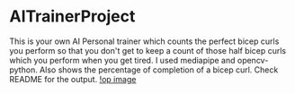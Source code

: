 # AITrainerProject
This is your own AI Personal trainer which counts the perfect bicep curls you perform so that you don't get to keep a count of those half bicep curls which you perform when you get tired. I used mediapipe and opencv-python. Also shows the percentage of completion of a bicep curl. Check README for the output.
[!op image](https://github.com/anirudhrealdeal/AITrainerProject/blob/master/Screenshot.png?raw=true)
